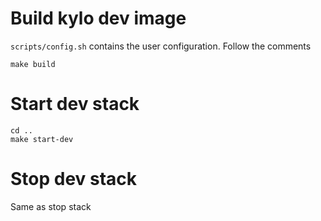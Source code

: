 # Build kylo dev image

`scripts/config.sh` contains the user configuration. Follow the comments

```
make build
```

# Start dev stack

```
cd ..
make start-dev
```

# Stop dev stack
Same as stop stack